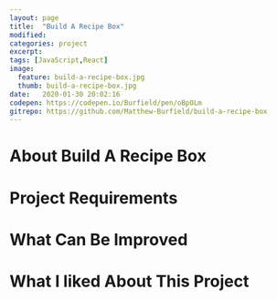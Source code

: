 ```yaml
---
layout: page
title:  "Build A Recipe Box"
modified:
categories: project
excerpt:
tags: [JavaScript,React]
image: 
  feature: build-a-recipe-box.jpg
  thumb: build-a-recipe-box.jpg
date:   2020-01-30 20:02:16
codepen: https://codepen.io/Burfield/pen/oBpOLm
gitrepo: https://github.com/Matthew-Burfield/build-a-recipe-box
---
```


# About Build A Recipe Box

# Project Requirements

# What Can Be Improved

# What I liked About This Project
